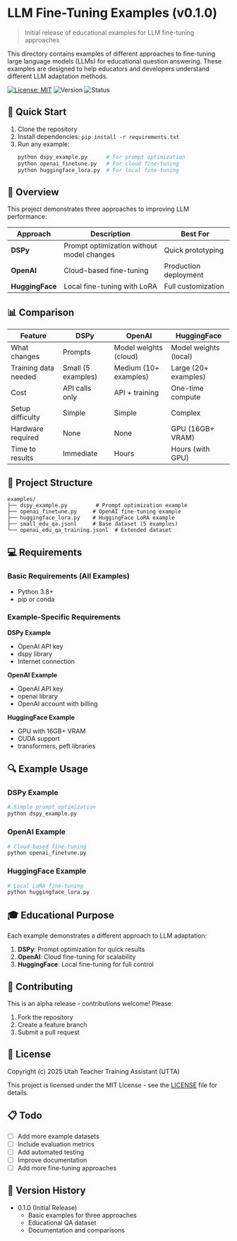 # LLM Fine-Tuning Examples (v0.1.0)

> Initial release of educational examples for LLM fine-tuning approaches

This directory contains examples of different approaches to fine-tuning large language models (LLMs) for educational question answering. These examples are designed to help educators and developers understand different LLM adaptation methods.

[![License: MIT](https://img.shields.io/badge/License-MIT-yellow.svg)](https://opensource.org/licenses/MIT)
![Version](https://img.shields.io/badge/version-0.1.0-blue)
![Status](https://img.shields.io/badge/status-alpha-orange)

## 🚀 Quick Start

1. Clone the repository
2. Install dependencies: `pip install -r requirements.txt`
3. Run any example:
   ```bash
   python dspy_example.py      # For prompt optimization
   python openai_finetune.py   # For cloud fine-tuning
   python huggingface_lora.py  # For local fine-tuning
   ```

## 🎯 Overview

This project demonstrates three approaches to improving LLM performance:

| Approach | Description | Best For |
|----------|------------|----------|
| **DSPy** | Prompt optimization without model changes | Quick prototyping |
| **OpenAI** | Cloud-based fine-tuning | Production deployment |
| **HuggingFace** | Local fine-tuning with LoRA | Full customization |

## 📊 Comparison

| Feature | DSPy | OpenAI | HuggingFace |
|---------|------|--------|-------------|
| What changes | Prompts | Model weights (cloud) | Model weights (local) |
| Training data needed | Small (5 examples) | Medium (10+ examples) | Large (20+ examples) |
| Cost | API calls only | API + training | One-time compute |
| Setup difficulty | Simple | Simple | Complex |
| Hardware required | None | None | GPU (16GB+ VRAM) |
| Time to results | Immediate | Hours | Hours (with GPU) |

## 📁 Project Structure

```
examples/
├── dspy_example.py         # Prompt optimization example
├── openai_finetune.py     # OpenAI fine-tuning example
├── huggingface_lora.py    # HuggingFace LoRA example
├── small_edu_qa.jsonl     # Base dataset (5 examples)
└── openai_edu_qa_training.jsonl  # Extended dataset
```

## 💻 Requirements

### Basic Requirements (All Examples)
- Python 3.8+
- pip or conda

### Example-Specific Requirements

**DSPy Example**
- OpenAI API key
- dspy library
- Internet connection

**OpenAI Example**
- OpenAI API key
- openai library
- OpenAI account with billing

**HuggingFace Example**
- GPU with 16GB+ VRAM
- CUDA support
- transformers, peft libraries

## 🔍 Example Usage

### DSPy Example
```python
# Simple prompt optimization
python dspy_example.py
```

### OpenAI Example
```python
# Cloud-based fine-tuning
python openai_finetune.py
```

### HuggingFace Example
```python
# Local LoRA fine-tuning
python huggingface_lora.py
```

## 🎓 Educational Purpose

Each example demonstrates a different approach to LLM adaptation:

1. **DSPy**: Prompt optimization for quick results
2. **OpenAI**: Cloud fine-tuning for scalability
3. **HuggingFace**: Local fine-tuning for full control

## 🤝 Contributing

This is an alpha release - contributions welcome! Please:
1. Fork the repository
2. Create a feature branch
3. Submit a pull request

## 📝 License

Copyright (c) 2025 Utah Teacher Training Assistant (UTTA)

This project is licensed under the MIT License - see the [LICENSE](../LICENSE) file for details.

## 📋 Todo

- [ ] Add more example datasets
- [ ] Include evaluation metrics
- [ ] Add automated testing
- [ ] Improve documentation
- [ ] Add more fine-tuning approaches

## 🔄 Version History

- 0.1.0 (Initial Release)
  - Basic examples for three approaches
  - Educational QA dataset
  - Documentation and comparisons